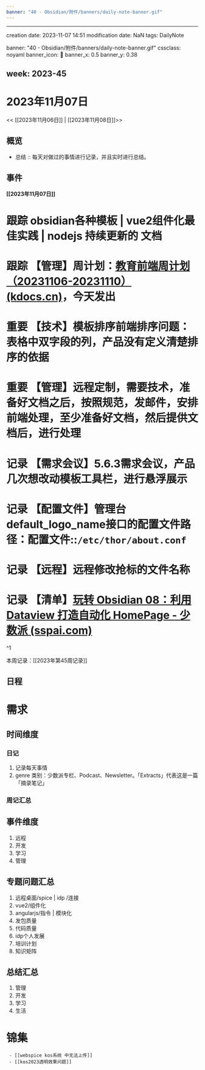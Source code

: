 ```yaml
---
banner: "40 - Obsidian/附件/banners/daily-note-banner.gif"
---
```

---
creation date: 2023-11-07 14:51
modification date: NaN
tags: DailyNote

banner: "40 - Obsidian/附件/banners/daily-note-banner.gif"
cssclass: noyaml
banner_icon: 💌
banner_x: 0.5
banner_y: 0.38

week: 2023-45
---

# 2023年11月07日

<< [[2023年11月06日]] | [[2023年11月08日]]>>

## 概览

- 总结 :: 每天对做过的事情进行记录，并且实时进行总结。

## 事件

**[[2023年11月07日]]**

# 跟踪 obsidian各种模板 | vue2组件化最佳实践 | nodejs 持续更新的 文档

# 跟踪 【管理】周计划：[教育前端周计划（20231106-20231110） (kdocs.cn)](https://www.kdocs.cn/l/cncngxEcagIY)，今天发出

# 重要 【技术】模板排序前端排序问题：表格中双字段的列，产品没有定义清楚排序的依据

# 重要 【管理】远程定制，需要技术，准备好文档之后，按照规范，发邮件，安排前端处理，至少准备好文档，然后提供文档后，进行处理

# 记录 【需求会议】5.6.3需求会议，产品几次想改动模板工具栏，进行悬浮展示

# 记录 【配置文件】管理台default_logo_name接口的配置文件路径：配置文件::`/etc/thor/about.conf`

# 记录 【远程】远程修改抢标的文件名称

# 记录 【清单】[玩转 Obsidian 08：利用 Dataview 打造自动化 HomePage - 少数派 (sspai.com)](https://ios.sspai.com/post/73958)

^1

本周记录：[[2023年第45周记录]]

## 日程

# 需求

## 时间维度

### 日记

1. 记录每天事情
2. genre 类别：少数派专栏、Podcast、Newsletter。「Extracts」代表这是一篇「摘录笔记」

### 周记汇总

## 事件维度

1. 远程
2. 开发
3. 学习
4. 管理

## 专题问题汇总

1. 远程桌面/spice | idp /连接
2. vue2/组件化
3. angularjs/指令 | 模块化
4. 发包质量
5. 代码质量
6. idp个人发展
7. 培训计划
8. 知识矩阵

## 总结汇总

1. 管理
2. 开发
3. 学习
4. 生活

# 锦集

```ad-col2
 - [[webspice kos系统 中无法上传]]
 - [[kos2023透明效果问题]]
```
